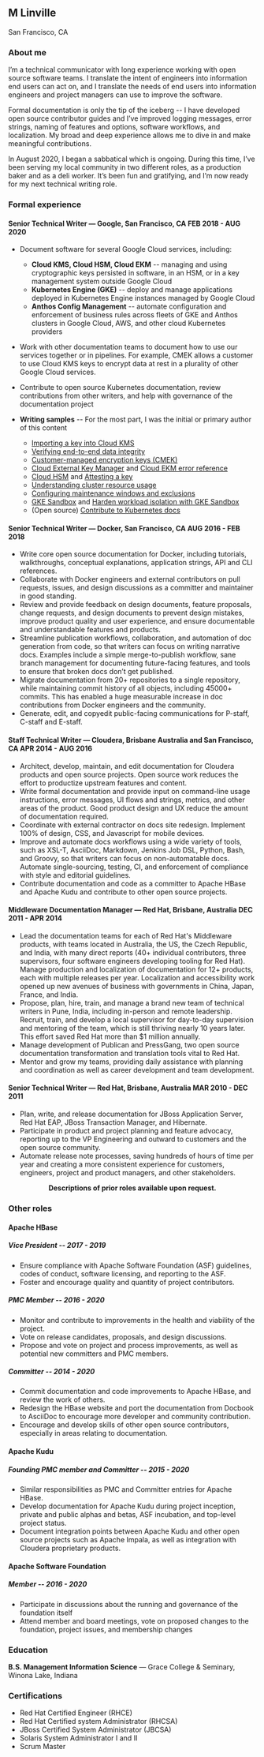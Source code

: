 ## M Linville

San Francisco, CA

### About me

I’m a technical communicator with long experience working with open source software teams. I
translate the intent of engineers into information end users can act on, and I translate the needs
of end users into information engineers and project managers can use to improve the software.

Formal documentation is only the tip of the iceberg -- I have developed open source
contributor guides and I’ve improved logging messages, error strings, naming of
features and options, software workflows, and localization. My broad and deep
experience allows me to dive in and make meaningful contributions.

In August 2020, I began a sabbatical which is ongoing. During this time, I’ve
been serving my local community in two different roles, as a production baker
and as a deli worker. It’s been fun and gratifying, and I’m now ready for my
next technical writing role.

### Formal experience

#### **Senior Technical Writer**​ — Google, San Francisco, CA FEB 2018 - AUG 2020
- Document software for several Google Cloud services, including:
  - **Cloud KMS, Cloud HSM, Cloud EKM​** -- managing and using cryptographic keys persisted in
    software, in an HSM, or in a key management system outside Google Cloud
  - **Kubernetes Engine (GKE)**​ -- deploy and manage applications deployed in Kubernetes
    Engine instances managed by Google Cloud
  - **Anthos Config Management**​ -- automate configuration and enforcement of business rules
    across fleets of GKE and Anthos clusters in Google Cloud, AWS, and other cloud
    Kubernetes providers

- Work with other documentation teams to document how to use our services together or in
  pipelines. For example, CMEK allows a customer to use Cloud KMS keys to encrypt data at rest
  in a plurality of other Google Cloud services.

- Contribute to open source Kubernetes documentation, review contributions from other writers,
  and help with governance of the documentation project

- **Writing samples**​ -- For the most part, I was the initial or primary author of this content
  - [Importing a key into Cloud KMS](https://cloud.google.com/kms/docs/importing-a-key)
  - [Verifying end-to-end data integrity](https://cloud.google.com/kms/docs/data-integrity-guidelines)
  - [Customer-managed encryption keys (CMEK)](https://cloud.google.com/kms/docs/cmek)
  - [Cloud External Key Manager](https://cloud.google.com/kms/docs/ekm)​ and [​Cloud EKM error reference](https://cloud.google.com/kms/docs/reference/ekm_errors)
  - [Cloud HSM](https://cloud.google.com/kms/docs/hsm)​ and [​Attesting a key](https://cloud.google.com/kms/docs/attest-key)
  - [Understanding cluster resource usage](https://cloud.google.com/kubernetes-engine/docs/how-to/cluster-usage-metering)
  - [Configuring maintenance windows and exclusions](https://cloud.google.com/kubernetes-engine/docs/how-to/maintenance-windows-and-exclusions)
  - [GKE Sandbox](https://cloud.google.com/kubernetes-engine/docs/concepts/sandbox-pods) and [​Harden workload isolation with GKE Sandbox](https://cloud.google.com/kubernetes-engine/docs/how-to/sandbox-pods)
  - (Open source) [​Contribute to Kubernetes docs](https://kubernetes.io/docs/contribute/)

#### **Senior Technical Writer​** — Docker, San Francisco, CA AUG 2016 - FEB 2018
- Write core open source documentation for Docker, including tutorials, walkthroughs,
  conceptual explanations, application strings, API and CLI references.
- Collaborate with Docker engineers and external contributors on pull requests,
  issues, and design discussions as a committer and maintainer in good standing.
- Review and provide feedback on design documents, feature proposals, change requests, and
  design documents to prevent design mistakes, improve product quality and user experience, and
  ensure documentable and understandable features and products.
- Streamline publication workflows, collaboration, and automation of doc generation from code,
  so that writers can focus on writing narrative docs. Examples include a simple
  merge-to-publish workflow, sane branch management for documenting future-facing features, and
  tools to ensure that broken docs don’t get published.
- Migrate documentation from 20+ repositories to a single repository, while
  maintaining commit history of all objects, including 45000+ commits. This has
  enabled a huge measurable increase in doc contributions from Docker engineers
  and the community.
- Generate, edit, and copyedit public-facing communications for P-staff, C-staff
  and E-staff.

#### **Staff Technical Writer**​ — Cloudera, Brisbane Australia and San Francisco, CA APR 2014 - AUG 2016
- Architect, develop, maintain, and edit documentation for Cloudera products and
  open source projects. Open source work reduces the effort to productize upstream
  features and content.
- Write formal documentation and provide input on command-line usage instructions,
  error messages, UI flows and strings, metrics, and other areas of the product.
  Good product design and UX reduce the amount of documentation required.
- Coordinate with external contractor on ​docs site​ redesign. Implement 100% of
  design, CSS, and Javascript for mobile devices.
- Improve and automate docs workflows using a wide variety of tools, such as
  XSL-T, AsciiDoc, Markdown, Jenkins Job DSL, Python, Bash, and Groovy, so that
  writers can focus on non-automatable docs. Automate single-sourcing, testing,
  CI, and enforcement of compliance with style and editorial guidelines.
- Contribute documentation and code as a committer to Apache HBase and Apache
  Kudu and contribute to other open source projects.

#### **Middleware Documentation Manager**​ — Red Hat, Brisbane, Australia DEC 2011 - APR 2014
- Lead the documentation teams for each of Red Hat's Middleware products, with
  teams located in Australia, the US, the Czech Republic, and India, with many
  direct reports (40+ individual contributors, three supervisors, four software
  engineers developing tooling for Red Hat). Manage production and localization
  of documentation for 12+ products, each with multiple releases per year.
  Localization and accessibility work opened up new avenues of business with
  governments in China, Japan, France, and India.
- Propose, plan, hire, train, and manage a brand new team of technical writers
  in Pune, India, including in-person and remote leadership. Recruit, train, and
  develop a local supervisor for day-to-day supervision and mentoring of the team,
  which is still thriving nearly 10 years later. This effort saved Red Hat more
  than $1 million annually.
- Manage development of Publican and PressGang, two open source documentation
  transformation and translation tools vital to Red Hat.
- Mentor and grow my teams, providing daily assistance with planning and
  coordination as well as career development and team development.

#### **Senior Technical Writer**​ — Red Hat, Brisbane, Australia MAR 2010 - DEC 2011
- Plan, write, and release documentation for JBoss Application Server, Red Hat
  EAP, JBoss Transaction Manager, and Hibernate.
- Participate in product and project planning and feature advocacy, reporting up
  to the VP Engineering and outward to customers and the open source community.
- Automate release note processes, saving hundreds of hours of time per year and
  creating a more consistent experience for customers, engineers, project and
  product managers, and other stakeholders.

<p style="text-align: center;"><b>Descriptions of prior roles available upon request.</b></p>

### Other roles

#### Apache HBase

##### **Vice President** -- 2017 - 2019
- Ensure compliance with Apache Software Foundation (ASF) guidelines, codes of
  conduct, software licensing, and reporting to the ASF.
- Foster and encourage quality and quantity of project contributors.

##### **PMC Member** -- 2016 - 2020
- Monitor and contribute to improvements in the health and viability of the project.
- Vote on release candidates, proposals, and design discussions.
- Propose and vote on project and process improvements, as well as potential new committers and
  PMC members.

##### **Committer** -- 2014 - 2020
- Commit documentation and code improvements to Apache HBase, and review the work of others.
- Redesign the HBase website and port the documentation from Docbook to AsciiDoc to encourage
  more developer and community contribution.
- Encourage and develop skills of other open source contributors, especially in areas relating
  to documentation.

#### Apache Kudu

##### **Founding PMC member and Committer** -- 2015 - 2020
- Similar responsibilities as PMC and Committer entries for Apache HBase.
- Develop documentation for Apache Kudu during project inception, private and public alphas and
  betas, ASF incubation, and top-level project status.
- Document integration points between Apache Kudu and other open source projects such as Apache
  Impala, as well as integration with Cloudera proprietary products.

#### Apache Software Foundation

##### **Member** -- 2016 - 2020
- Participate in discussions about the running and governance of the foundation itself
- Attend member and board meetings, vote on proposed changes to the foundation, project issues,
  and membership changes

### Education
**B.S. Management Information Science** — Grace College & Seminary, Winona Lake, Indiana

### Certifications
- Red Hat Certified Engineer (RHCE)
- Red Hat Certified system Administrator (RHCSA)
- JBoss Certified System Administrator (JBCSA)
- Solaris System Administrator I and II
- Scrum Master